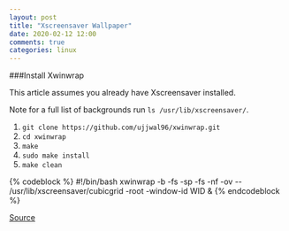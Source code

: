 ```yaml
---
layout: post
title: "Xscreensaver Wallpaper"
date: 2020-02-12 12:00
comments: true
categories: linux
---
```


###Install Xwinwrap

This article assumes you already have Xscreensaver installed.

Note for a full list of backgrounds run `ls /usr/lib/xscreensaver/`.

1. `git clone https://github.com/ujjwal96/xwinwrap.git`
2. `cd xwinwrap`
3. `make`
4. `sudo make install`
5. `make clean`

{% codeblock %}
#!/bin/bash
xwinwrap -b -fs -sp -fs -nf -ov  -- /usr/lib/xscreensaver/cubicgrid -root -window-id WID &
{% endcodeblock %}

[Source](https://github.com/ujjwal96/xwinwrap.git)

